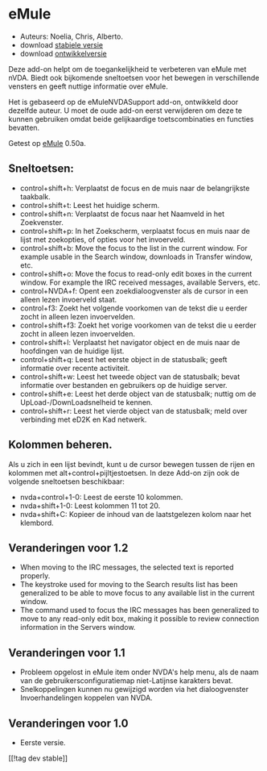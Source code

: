 # eMule #

*	Auteurs: Noelia, Chris, Alberto.
*	download [stabiele versie][1]
*	download [ontwikkelversie][3]

Deze add-on helpt om de toegankelijkheid te verbeteren van eMule met nVDA.
Biedt ook bijkomende sneltoetsen voor het bewegen in verschillende vensters
en geeft nuttige informatie over eMule.

Het is gebaseerd op de eMuleNVDASupport add-on, ontwikkeld door dezelfde
auteur. U moet de oude add-on eerst verwijderen om deze te kunnen gebruiken
omdat beide gelijkaardige toetscombinaties en functies bevatten.

Getest op [eMule][2] 0.50a.

## Sneltoetsen: ##

*	control+shift+h: Verplaatst de focus en de muis naar de belangrijkste
  taakbalk.
*	control+shift+t: Leest het huidige scherm.
*	control+shift+n: Verplaatst de focus naar het Naamveld in het Zoekvenster.
*	control+shift+p: In het Zoekscherm, verplaatst focus en muis naar de lijst
  met zoekopties, of opties voor het invoerveld.
*	control+shift+b: Move the focus to the list in the current window. For
  example usable in the Search window, downloads in Transfer window, etc.
*	control+shift+o: Move the focus to read-only edit boxes in the current
  window. For example the IRC received messages, available Servers, etc.
*	control+NVDA+f: Opent een zoekdialoogvenster als de cursor in een alleen
  lezen invoerveld staat.
*	control+f3: Zoekt het volgende voorkomen van de tekst die u eerder zocht
  in alleen lezen invoervelden.
*	control+shift+f3: Zoekt het vorige voorkomen van de tekst die u eerder
  zocht in alleen lezen invoervelden.
*	control+shift+l: Verplaatst het navigator object en de muis naar de
  hoofdingen van de huidige lijst.
*	control+shift+q: Leest het eerste object in de statusbalk; geeft
  informatie over recente activiteit.
*	control+shift+w: Leest het tweede object van de statusbalk; bevat
  informatie over bestanden en gebruikers op de huidige server.
*	control+shift+e: Leest het derde object van de statusbalk; nuttig om de
  UpLoad-/DownLoadsnelheid te kennen.
*	control+shift+r: Leest het vierde object van de statusbalk; meld over
  verbinding met eD2K en Kad netwerk.

## Kolommen beheren. ##

Als u zich in een lijst bevindt, kunt u de cursor bewegen tussen de rijen en
kolommen met alt+control+pijltjestoetsen. In deze Add-on zijn ook de
volgende sneltoetsen beschikbaar:

*	nvda+control+1-0: Leest de eerste 10 kolommen.
*	nvda+shift+1-0: Leest kolommen 11 tot 20.
*	nvda+shift+C: Kopieer de inhoud van de laatstgelezen kolom naar het
  klembord.

## Veranderingen voor 1.2 ##
*	 When moving to the IRC messages, the selected text is reported properly.
*	 The keystroke used for moving to the Search results list has been
   generalized to be able to move focus to any available list in the current
   window.
*	 The command used to focus the IRC messages has been generalized to move
   to any read-only edit box, making it possible to review connection
   information in the Servers window.

## Veranderingen voor 1.1 ##
*	 Probleem opgelost in eMule item onder NVDA's help menu, als de naam van
   de gebruikersconfiguratiemap niet-Latijnse karakters bevat.
*	 Snelkoppelingen kunnen nu gewijzigd worden via het dialoogvenster
   Invoerhandelingen koppelen van NVDA.

## Veranderingen voor 1.0 ##
*	 Eerste versie.

[[!tag dev stable]]

[1]: http://addons.nvda-project.org/files/get.php?file=em

[2]: http://www.emule-project.net

[3]: http://addons.nvda-project.org/files/get.php?file=em-dev

